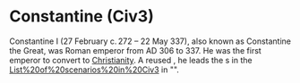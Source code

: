 # Constantine (Civ3)

Constantine I (27 February c. 272 – 22 May 337), also known as Constantine the Great, was Roman emperor from AD 306 to 337. He was the first emperor to convert to [Christianity](Christianity). A reused , he leads the s in the [List%20of%20scenarios%20in%20Civ3](scenario) in "".